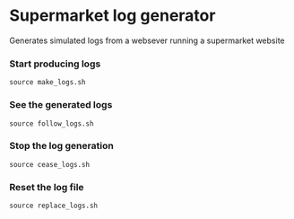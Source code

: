 # Supermarket log generator
Generates simulated logs from a websever running a supermarket website
### Start producing logs
`source make_logs.sh`
### See the generated logs
`source follow_logs.sh`
### Stop the log generation
`source cease_logs.sh`
### Reset the log file
`source replace_logs.sh`
